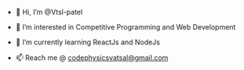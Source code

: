 - 👋 Hi, I’m @Vtsl-patel
- 👀 I’m interested in Competitive Programming and Web Development 
- 🌱 I’m currently learning ReactJs and NodeJs

- 📫 Reach me @ codephysicsvatsal@gmail.com 

<!---
Vtsl-patel/Vtsl-patel is a ✨ special ✨ repository because its `README.md` (this file) appears on your GitHub profile.
You can click the Preview link to take a look at your changes.
--->
